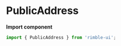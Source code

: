 # PublicAddress

**Import component**

```jsx
import { PublicAddress } from 'rimble-ui';
```

<!-- STORY -->
